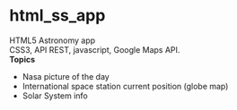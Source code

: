 # html_ss_app
HTML5 Astronomy app
<br>
CSS3, API REST, javascript, Google Maps API.
<br>
<b>Topics</b>
* Nasa picture of the day
* International space station current position (globe map)
* Solar System info

